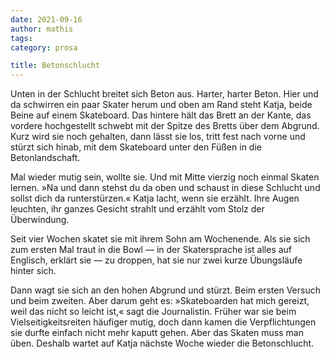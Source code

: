 ```yaml
---
date: 2021-09-16
author: mathis
tags:
category: prosa

title: Betonschlucht
---
```


Unten in der Schlucht breitet sich Beton aus. Harter, harter Beton. Hier und da schwirren ein paar Skater herum und oben am Rand steht Katja, beide Beine auf einem Skateboard. Das hintere hält das Brett an der Kante, das vordere hochgestellt schwebt mit der Spitze des Bretts über dem Abgrund. Kurz wird sie noch gehalten, dann lässt sie los, tritt fest nach vorne und stürzt sich hinab, mit dem Skateboard unter den Füßen in die Betonlandschaft.

Mal wieder mutig sein, wollte sie. Und mit Mitte vierzig noch einmal Skaten lernen. »Na und dann stehst du da oben und schaust in diese Schlucht und sollst dich da runterstürzen.« Katja lacht, wenn sie erzählt. Ihre Augen leuchten, ihr ganzes Gesicht strahlt und erzählt vom Stolz der Überwindung.

Seit vier Wochen skatet sie mit ihrem Sohn am Wochenende. Als sie sich zum ersten Mal traut in die Bowl — in der Skatersprache ist alles auf Englisch, erklärt sie — zu droppen, hat sie nur zwei kurze Übungsläufe hinter sich. 

Dann wagt sie sich an den hohen Abgrund und stürzt. Beim ersten Versuch und beim zweiten. Aber darum geht es: »Skateboarden hat mich gereizt, weil das nicht so leicht ist,« sagt die Journalistin. Früher war sie beim Vielseitigkeitsreiten häufiger mutig, doch dann kamen die Verpflichtungen sie durfte einfach nicht mehr kaputt gehen. Aber das Skaten muss man üben. Deshalb wartet auf Katja nächste Woche wieder die Betonschlucht. 